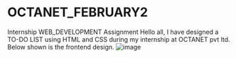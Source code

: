 # OCTANET_FEBRUARY2
Internship WEB_DEVELOPMENT Assignment
Hello all, I have designed a TO-DO LIST using HTML and CSS during my internship at OCTANET pvt ltd. Below shown is the frontend design.
![image](https://github.com/Tanvi421/OCTANET_FEBRUARY2/assets/159172545/428a41a7-13d9-4834-a008-bc0b46d9556d)
